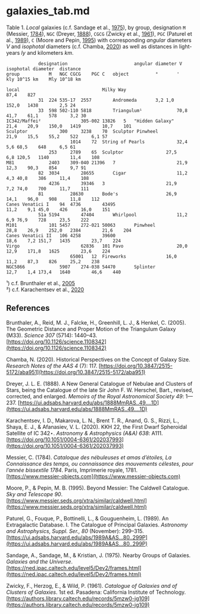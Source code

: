 # galaxies_tab.md

Table 1. *Local* galaxies (c.f. Sandage et al., [1975](https://ned.ipac.caltech.edu/level5/Dev2/frames.html)), by group, designation `M` (Messier, [1784](https://www.messier-objects.com)), `NGC` (Dreyer, [1888](https://ui.adsabs.harvard.edu/abs/1888MmRAS..49....1D)), `CGCG` (Zwicky et al., [1961](https://authors.library.caltech.edu/records/5mzw0-jg109)), `PGC` (Paturel et al., [1989](https://ui.adsabs.harvard.edu/abs/1989A&AS...80..299P)), `C` (Moore and Pepin, [1995](https://www.messier.seds.org/xtra/similar/caldwell.html)) with corresponding *angular* diameters $V$ and *isophotal* diameters (c.f. Chamba, [2020](https://doi.org/10.3847/2515-5172/aba951)) as well as distances in light-years $ly$ and kilometers $km$.
~~~					
			designation							angular diameter V		isophotal diameter	distance	
group			M	NGC	CGCG	PGC	C	object			°		'		kly	10^15 km	Mly	10^18 km

local								Milky Way						87,4	827		
			31	224	535-17	2557		Andromeda		3,2	1,0			152,0	1438		2,5	24
			33	598	502-110	5818		Triangulum¹				70,8	41,7	61,1	578		3,2	30
IC342/Maffei²				305-002	13826	5	"Hidden Galaxy"				21,4	20,9	150,0	1419		10,7	101
Sculptor			300		3238	70	Sculptor Pinwheel			21,9	15,5	55,2	522		6,1	57
						1014	72	String of Pearls			32,4	5,6	68,5	648		6,5	61
				253		2789	65	Sculptor				27,5	6,8	120,5	1140		11,4	108
M81				2403	309-040	21396	7						21,9	12,3	90,3	854		9,7	91
			82	3034		28655		Cigar					11,2	4,3	40,8	386		11,4	108
				4236		39346	3						21,9	7,2	74,0	700		11,7	111
			81			28630		Bode's					26,9	14,1	96,0	908		11,8	112
Canes Venatici I	94	4736		43495							11,2	9,1	45,0	426		16,0	151
			51a	5194		47404		Whirlpool				11,2	6,9	76,9	728		23,5	222
M101			101	5457	272-021	50063		Pinwheel				28,8	26,9	252,0	2384		21,6	204
Canes Venatici II	106	4258		39600							18,6	7,2	151,7	1435		23,7	224
Virgo						62836	101	Pavo					20,0	12,9	171,8	1625		23,6	224
						65001	12	Fireworks				16,0	11,2	87,3	826		25,2	238
NGC5866				5907	274-038	54470		Splinter				12,7	1,4	173,4	1640		46,6	440
~~~
¹) c.f. Brunthaler et al., [2005](https://doi.org/10.1126/science.1108342)  
²) c.f. Karachentsev et al., [2020](https://doi.org/10.1051/0004-6361/202037993)  

## References

Brunthaler, A., Reid, M. J., Falcke, H., Greenhill, L. J., & Henkel, C. (2005). The Geometric Distance and Proper Motion of the Triangulum Galaxy (M33). *Science 307* (5714): 1440–43. [https://doi.org/10.1126/science.1108342](https://doi.org/10.1126/science.1108342)

Chamba, N. (2020). Historical Perspectives on the Concept of Galaxy Size. *Research Notes of the AAS 4* (7): 117. [https://doi.org/10.3847/2515-5172/aba951](https://doi.org/10.3847/2515-5172/aba951)

Dreyer, J. L. E. (1888). A New General Catalogue of Nebulae and Clusters of Stars, being the Catalogue of the late Sir John F. W. Herschel, Bart., revised, corrected, and enlarged. *Memoirs of the Royal Astronomical Society 49*: 1—237. [https://ui.adsabs.harvard.edu/abs/1888MmRAS..49....1D](https://ui.adsabs.harvard.edu/abs/1888MmRAS..49....1D)

Karachentsev, I. D., Makarova, L. N., Brent T. R., Anand, G. S., Rizzi, L., Shaya, E. J., & Afanasiev, V. L. (2020). KKH 22, the First Dwarf Spheroidal Satellite of IC 342⋆. *Astronomy & Astrophysics (A&A) 638*: A111. [https://doi.org/10.1051/0004-6361/202037993](https://doi.org/10.1051/0004-6361/202037993)

Messier, C. (1784). *Cataloque des nébuleuses et amas d’étoiles, La Connaissance des temps, ou connaissance des mouvements célestes, pour l’année bissextile 1784*. Paris, Imprimerie royale, 1781. [https://www.messier-objects.com](https://www.messier-objects.com)

Moore, P., & Pepin, M. B. (1995). Beyond Messier: The Caldwell Catalogue. *Sky and Telescope 90*. [https://www.messier.seds.org/xtra/similar/caldwell.html](https://www.messier.seds.org/xtra/similar/caldwell.html)

Paturel, G., Fouque, P., Bottinelli, L., & Gouguenheim, L. (1989). An Extragalactic Database. I. The Catalogue of Principal Galaxies. *Astronomy and Astrophysics, Suppl. Ser., 80* (November): 299–315. [https://ui.adsabs.harvard.edu/abs/1989A&AS...80..299P](https://ui.adsabs.harvard.edu/abs/1989A&AS...80..299P)

Sandage, A., Sandage, M., & Kristian, J. (1975). Nearby Groups of Galaxies. *Galaxies and the Universe*. [https://ned.ipac.caltech.edu/level5/Dev2/frames.html](https://ned.ipac.caltech.edu/level5/Dev2/frames.html)

Zwicky, F., Herzog, E., & Wild, P. (1961). *Catalogue of Galaxies and of Clusters of Galaxies*. 1st ed. Pasadena: California Institute of Technology. [https://authors.library.caltech.edu/records/5mzw0-jg109](https://authors.library.caltech.edu/records/5mzw0-jg109) 
